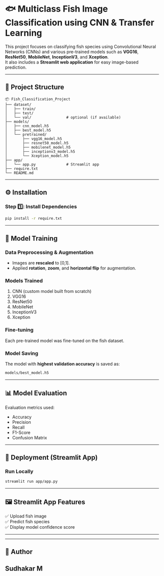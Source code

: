 # 🐟 Multiclass Fish Image Classification using CNN & Transfer Learning

This project focuses on classifying fish species using Convolutional Neural Networks (CNNs) and various pre-trained models such as **VGG16**, **ResNet50**, **MobileNet**, **InceptionV3**, and **Xception**.  
It also includes a **Streamlit web application** for easy image-based prediction.

---

## 📁 Project Structure

```
📦 Fish_Classification_Project
├── dataset/
│   ├── train/
│   ├── test/
│   └── val/                # optional (if available)
├── models/
│   ├── cnn_model.h5
│   ├── best_model.h5
│   └── pretrained/
│       ├── vgg16_model.h5
│       ├── resnet50_model.h5
│       ├── mobilenet_model.h5
│       ├── inceptionv3_model.h5
│       └── Xception_model.h5
├── app/
│   └── app.py              # Streamlit app
├── require.txt
└── README.md
```

---

## ⚙️ Installation

### Step 1️⃣: Install Dependencies
```bash
pip install -r require.txt
```
---

## 🧠 Model Training

### Data Preprocessing & Augmentation
- Images are **rescaled** to [0,1].
- Applied **rotation**, **zoom**, and **horizontal flip** for augmentation.

### Models Trained
1. CNN (custom model built from scratch)
2. VGG16
3. ResNet50
4. MobileNet
5. InceptionV3
6. Xception

### Fine-tuning
Each pre-trained model was fine-tuned on the fish dataset.

### Model Saving
The model with **highest validation accuracy** is saved as:
```bash
models/best_model.h5
```

---

## 📊 Model Evaluation

Evaluation metrics used:
- Accuracy  
- Precision  
- Recall  
- F1-Score  
- Confusion Matrix  
---

## 🚀 Deployment (Streamlit App)

### Run Locally
```bash
streamlit run app/app.py
```
---

## 🖼️ Streamlit App Features
✅ Upload fish image  
✅ Predict fish species  
✅ Display model confidence score  

---

---

## 🧾 Author
**Sudhakar M**  
---
